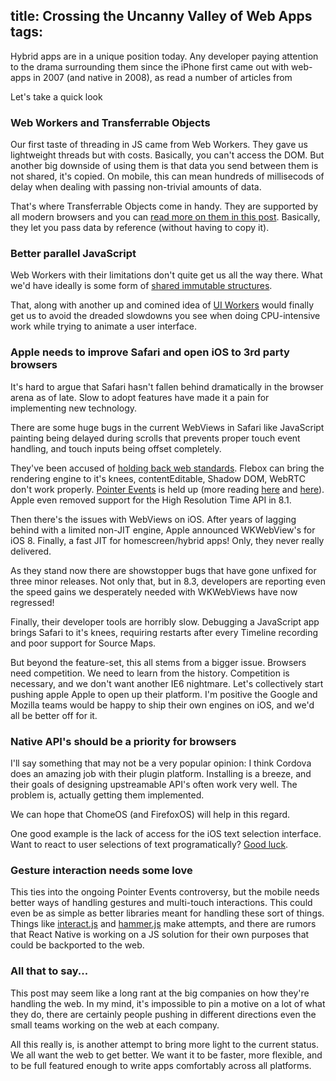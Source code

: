title: Crossing the Uncanny Valley of Web Apps
tags:
---
Hybrid apps are in a unique position today. Any developer paying
attention to the drama surrounding them since the iPhone first came out
with web-apps in 2007 (and native in 2008), as read a number of articles
from

Let's take a quick look

### Web Workers and Transferrable Objects

Our first taste of threading in JS came from Web Workers. They gave us
lightweight threads but with costs. Basically, you can't access the DOM.
But another big downside of using them is that data you send between them
is not shared, it's copied. On mobile, this can mean hundreds of millisecods of
delay when dealing with passing non-trivial amounts of data.

That's where Transferrable Objects come in handy. They are supported by all
modern browsers and you can [read more on them in this post](http://updates.html5rocks.com/2011/12/Transferable-Objects-Lightning-Fast).
Basically, they let you pass data by reference (without having to copy it).

### Better parallel JavaScript

Web Workers with their limitations don't quite get us all the way there.
What we'd have ideally is some form of [shared immutable structures](https://github.com/sebmarkbage/ecmascript-immutable-data-structures).

That, along with another up and comined idea of [UI Workers]() would finally
get us to avoid the dreaded slowdowns you see when doing CPU-intensive work
while trying to animate a user interface.

### Apple needs to improve Safari and open iOS to 3rd party browsers

It's hard to argue that Safari hasn't fallen behind dramatically in the
browser arena as of late. Slow to adopt features have made it a pain for
implementing new technology.

There are some huge bugs in the current WebViews in Safari like JavaScript painting
being delayed during scrolls that prevents proper touch event handling, and
touch inputs being offset completely.

They've been accused of [holding back web standards](http://arstechnica.com/tech-policy/2011/12/is-apple-is-using-patents-to-hurt-open-standards/).
Flebox can bring the rendering engine to it's knees, contentEditable, Shadow DOM,
WebRTC don't work properly. [Pointer Events](http://timkadlec.com/2015/02/apples-web/)
is held up (more reading [here](https://news.ycombinator.com/item?id=9106511) and [here](https://code.google.com/p/chromium/issues/detail?id=162757)).
Apple even removed support for the High Resolution Time API in 8.1.

Then there's the issues with WebViews on iOS. After years of lagging behind
with a limited non-JIT engine, Apple announced WKWebView's for iOS 8. Finally,
a fast JIT for homescreen/hybrid apps! Only, they never really delivered.

As they stand now there are showstopper bugs that have gone unfixed for three minor
releases. Not only that, but in 8.3, developers are reporting even the speed gains
we desperately needed with WKWebViews have now regressed!

Finally, their developer tools are horribly slow. Debugging a JavaScript app
brings Safari to it's knees, requiring restarts after every Timeline recording
and poor support for Source Maps.

But beyond the feature-set, this all stems from a bigger issue. Browsers need competition.
We need to learn from the history. Competition is necessary, and we don't want another
IE6 nightmare. Let's collectively start pushing apple Apple to open up their
platform. I'm positive the Google and Mozilla teams would be happy to ship their
own engines on iOS, and we'd all be better off for it.

### Native API's should be a priority for browsers

I'll say something that may not be a very popular opinion: I think Cordova does
an amazing job with their plugin platform. Installing is a breeze, and their goals
of designing upstreamable API's often work very well. The problem is, actually getting
them implemented.

We can hope that ChomeOS (and FirefoxOS) will help in this regard.

One good example is the lack of access for the iOS text selection interface.
Want to react to user selections of text programatically? [Good luck](http://stackoverflow.com/questions/11300590/how-to-captured-selected-text-range-in-ios-after-text-selection-expansion).

### Gesture interaction needs some love

This ties into the ongoing Pointer Events controversy,
but the mobile needs better ways of handling gestures and multi-touch interactions.
This could even be as simple as better libraries meant for handling these sort of
things. Things like [interact.js](http://interactjs.io/) and [hammer.js](http://hammerjs.github.io/)
make attempts, and there are rumors that React Native is working on a JS solution
for their own purposes that could be backported to the web.

### All that to say...

This post may seem like a long rant at the big companies on how they're handling
the web. In my mind, it's impossible to pin a motive on a lot of what they do,
there are certainly people pushing in different directions even the small teams
working on the web at each company.

All this really is, is another attempt to bring more light to the current status.
We all want the web to get better. We want it to be faster, more flexible, and
to be full featured enough to write apps comfortably across all platforms.